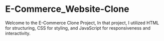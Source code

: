 # E-Commerce_Website-Clone
Welcome to the E-Commerce Clone Project, In that project, I utilized HTML for structuring, CSS for styling, and JavaScript for responsiveness and interactivity.

